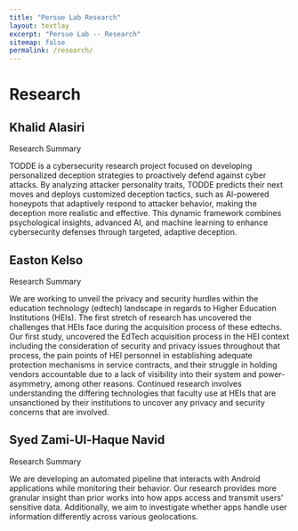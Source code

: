 ```yaml
---
title: "Persue Lab Research"
layout: textlay
excerpt: "Persue Lab -- Research"
sitemap: false
permalink: /research/
---
```


# Research

## Khalid Alasiri 

Research Summary 

TODDE is a cybersecurity research project focused on developing personalized deception strategies to proactively defend against cyber attacks. By analyzing attacker personality traits, TODDE predicts their next moves and deploys customized deception tactics, such as AI-powered honeypots that adaptively respond to attacker behavior, making the deception more realistic and effective. This dynamic framework combines psychological insights, advanced AI, and machine learning to enhance cybersecurity defenses through targeted, adaptive deception. 


## Easton Kelso 

Research Summary 

We are working to unveil the privacy and security hurdles within the education technology (edtech) landscape in regards to Higher Education Institutions (HEIs). The first stretch of research has uncovered the challenges that HEIs face during the acquisition process of these edtechs.
Our first study, uncovered the EdTech acquisition process in the HEI context including the consideration of security and privacy issues throughout that process, the pain points of HEI personnel in establishing adequate protection mechanisms in service contracts, and their struggle in holding vendors accountable due to a lack of visibility into their system and power-asymmetry, among other reasons.
Continued research involves understanding the differing technologies that faculty use at HEIs that are unsanctioned by their institutions to uncover any privacy and security concerns that are involved.

## Syed Zami-Ul-Haque Navid

Research Summary 

We are developing an automated pipeline that interacts with Android applications while monitoring their behavior. Our research provides more granular insight than prior works into how apps access and transmit users' sensitive data. Additionally, we aim to investigate whether apps handle user information differently across various geolocations.

